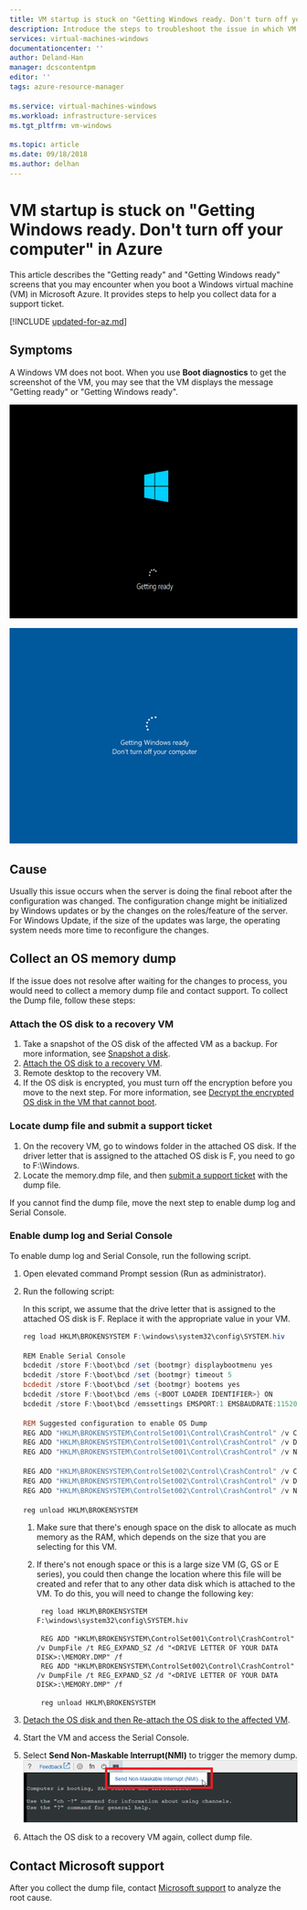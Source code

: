 ```yaml
---
title: VM startup is stuck on "Getting Windows ready. Don't turn off your computer" in Azure | Microsoft Docs
description: Introduce the steps to troubleshoot the issue in which VM startup is stuck on "Getting Windows ready. Don't turn off your computer."
services: virtual-machines-windows
documentationcenter: ''
author: Deland-Han
manager: dcscontentpm
editor: ''
tags: azure-resource-manager

ms.service: virtual-machines-windows
ms.workload: infrastructure-services
ms.tgt_pltfrm: vm-windows

ms.topic: article
ms.date: 09/18/2018
ms.author: delhan
---
```


# VM startup is stuck on "Getting Windows ready. Don't turn off your computer" in Azure

This article describes the "Getting ready" and "Getting Windows ready" screens that you may encounter when you boot a Windows virtual machine (VM) in Microsoft Azure. It provides steps to help you collect data for a support ticket.

[!INCLUDE [updated-for-az.md](../../../includes/updated-for-az.md)]

## Symptoms

A Windows VM does not boot. When you use **Boot diagnostics** to get the screenshot of the VM, you may see that the VM displays the message "Getting ready" or "Getting Windows ready".

![Message example for Windows Server 2012 R2](./media/troubleshoot-vm-configure-update-boot/message1.png)

![Message example](./media/troubleshoot-vm-configure-update-boot/message2.png)

## Cause

Usually this issue occurs when the server is doing the final reboot after the configuration was changed. The configuration change might be initialized by Windows updates or by the changes on the roles/feature of the server. For Windows Update, if the size of the updates was large, the operating system needs more time to reconfigure the changes.

## Collect an OS memory dump

If the issue does not resolve after waiting for the changes to process, you would need to collect a memory dump file and contact support. To collect the Dump file, follow these steps:

### Attach the OS disk to a recovery VM

1. Take a snapshot of the OS disk of the affected VM as a backup. For more information, see [Snapshot a disk](../windows/snapshot-copy-managed-disk.md).
2. [Attach the OS disk to a recovery VM](../windows/troubleshoot-recovery-disks-portal.md).
3. Remote desktop to the recovery VM. 
4. If the OS disk is encrypted, you must turn off the encryption before you move to the next step. For more information, see [Decrypt the encrypted OS disk in the VM that cannot boot](troubleshoot-bitlocker-boot-error#solution).

### Locate dump file and submit a support ticket

1. On the recovery VM, go to windows folder in the attached OS disk. If the driver letter that is assigned to the attached OS disk is F, you need to go to F:\Windows.
2. Locate the memory.dmp file, and then [submit a support ticket](https://portal.azure.com/?#blade/Microsoft_Azure_Support/HelpAndSupportBlade) with the dump file. 

If you cannot find the dump file, move the next step to enable dump log and Serial Console.

### Enable dump log and Serial Console

To enable dump log and Serial Console, run the following script.

1. Open elevated command Prompt session (Run as administrator).
2. Run the following script:

    In this script, we assume that the drive letter that is assigned to the attached OS disk is F.  Replace it with the appropriate value in your VM.

    ```powershell
    reg load HKLM\BROKENSYSTEM F:\windows\system32\config\SYSTEM.hiv

    REM Enable Serial Console
    bcdedit /store F:\boot\bcd /set {bootmgr} displaybootmenu yes
    bcdedit /store F:\boot\bcd /set {bootmgr} timeout 5
    bcdedit /store F:\boot\bcd /set {bootmgr} bootems yes
    bcdedit /store F:\boot\bcd /ems {<BOOT LOADER IDENTIFIER>} ON
    bcdedit /store F:\boot\bcd /emssettings EMSPORT:1 EMSBAUDRATE:115200

    REM Suggested configuration to enable OS Dump
    REG ADD "HKLM\BROKENSYSTEM\ControlSet001\Control\CrashControl" /v CrashDumpEnabled /t REG_DWORD /d 1 /f
    REG ADD "HKLM\BROKENSYSTEM\ControlSet001\Control\CrashControl" /v DumpFile /t REG_EXPAND_SZ /d "%SystemRoot%\MEMORY.DMP" /f
    REG ADD "HKLM\BROKENSYSTEM\ControlSet001\Control\CrashControl" /v NMICrashDump /t REG_DWORD /d 1 /f

    REG ADD "HKLM\BROKENSYSTEM\ControlSet002\Control\CrashControl" /v CrashDumpEnabled /t REG_DWORD /d 1 /f
    REG ADD "HKLM\BROKENSYSTEM\ControlSet002\Control\CrashControl" /v DumpFile /t REG_EXPAND_SZ /d "%SystemRoot%\MEMORY.DMP" /f
    REG ADD "HKLM\BROKENSYSTEM\ControlSet002\Control\CrashControl" /v NMICrashDump /t REG_DWORD /d 1 /f

    reg unload HKLM\BROKENSYSTEM
    ```

    1. Make sure that there's enough space on the disk to allocate as much memory as the RAM, which depends on the size that you are selecting for this VM.
    2. If there's not enough space or this is a large size VM (G, GS or E series), you could then change the location where this file will be created and refer that to any other data disk which is attached to the VM. To do this, you will need to change the following key:

            reg load HKLM\BROKENSYSTEM F:\windows\system32\config\SYSTEM.hiv

            REG ADD "HKLM\BROKENSYSTEM\ControlSet001\Control\CrashControl" /v DumpFile /t REG_EXPAND_SZ /d "<DRIVE LETTER OF YOUR DATA DISK>:\MEMORY.DMP" /f
            REG ADD "HKLM\BROKENSYSTEM\ControlSet002\Control\CrashControl" /v DumpFile /t REG_EXPAND_SZ /d "<DRIVE LETTER OF YOUR DATA DISK>:\MEMORY.DMP" /f

            reg unload HKLM\BROKENSYSTEM

3. [Detach the OS disk and then Re-attach the OS disk to the affected VM](../windows/troubleshoot-recovery-disks-portal.md).
4. Start the VM and access the Serial Console.
5. Select **Send Non-Maskable Interrupt(NMI)** to trigger the memory dump.
    ![the image about where to send Non-Maskable Interrupt](./media/troubleshoot-vm-configure-update-boot/run-nmi.png)
6. Attach the OS disk to a recovery VM again, collect dump file.

## Contact Microsoft support

After you collect the dump file, contact [Microsoft support](https://portal.azure.com/?#blade/Microsoft_Azure_Support/HelpAndSupportBlade) to analyze the root cause.